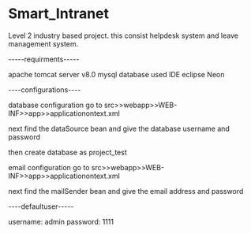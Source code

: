 # Smart_Intranet
Level 2 industry based project. this consist helpdesk system and leave management system.


-----requirments-----

apache tomcat server v8.0
mysql database
used IDE eclipse Neon



----configurations----

database configuration
go to src>>webapp>>WEB-INF>>app>>applicationontext.xml

next find the dataSource bean and give the database username and password
<property name="username" value="username"></property>
<property name="password" value="password"></property>

then create database as project_test


email configuration
go to src>>webapp>>WEB-INF>>app>>applicationontext.xml

next find the mailSender bean and give the email address and password

<property name="username" value="youremail"/>
<property name="password" value="password"/>

----defaultuser-----

username: admin
password: 1111


